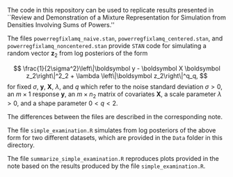 The code in this repository can be used to replicate results presented in ``Review and Demonstration of a Mixture Representation for Simulation from Densities Involving Sums of Powers.'' 

The files `powerregfixlamq_naive.stan`, `powerregfixlamq_centered.stan`, and `powerregfixlamq_noncentered.stan` provide `STAN` code for simulating a random vector $\boldsymbol z_2$ from log posteriors of the form 

$$
\frac{1}{2\sigma^2}\left\|\boldsymbol y - \boldsymbol X \boldsymbol z_2\right\|^2_2 + \lambda \left\|\boldsymbol z_2\right\|^q_q,
$$
for fixed $\sigma$, $\boldsymbol y$, $\boldsymbol X$, $\lambda$, and $q$ which refer to the noise standard deviation $\sigma > 0$, an $m\times 1$ response $\boldsymbol y$, an $m\times n_2$ matrix of covariates $\boldsymbol X$, a scale parameter $\lambda > 0$, and a shape parameter $0 < q < 2$.

The differences between the files are described in the corresponding note.

The file `simple_examination.R` simulates from log posteriors of the above form for two different datasets, which are provided in the `Data` folder in this directory. 

The file `summarize_simple_examination.R` reproduces plots provided in the note based on the results produced by the file `simple_examination.R`.
